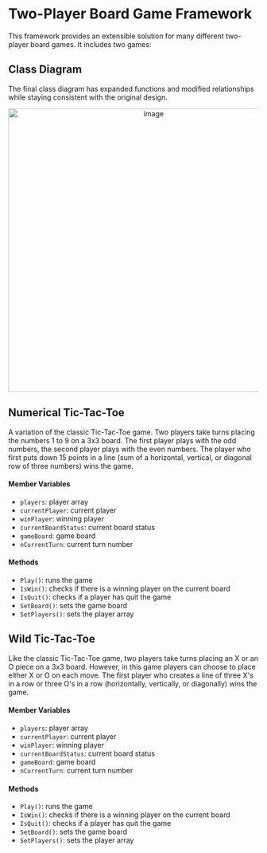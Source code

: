 ﻿
# Two-Player Board Game Framework

This framework provides an extensible solution for many different two-player board games. It includes two games:

## Class Diagram
The final class diagram has expanded functions and modified relationships while staying consistent with the original design.
<p align="center">
<img width="569" alt="image" src="https://github.com/SeanBaek111/TicTacToe/assets/33170173/2cdae57c-56c7-43a0-ba96-1568b8b93e2a">
</p>

## Numerical Tic-Tac-Toe

A variation of the classic Tic-Tac-Toe game. Two players take turns placing the numbers 1 to 9 on a 3x3 board. The first player plays with the odd numbers, the second player plays with the even numbers. The player who first puts down 15 points in a line (sum of a horizontal, vertical, or diagonal row of three numbers) wins the game.
 
#### Member Variables

-   `players`: player array
-   `currentPlayer`: current player
-   `winPlayer`: winning player
-   `currentBoardStatus`: current board status
-   `gameBoard`: game board
-   `nCurrentTurn`: current turn number

#### Methods

-   `Play()`: runs the game
-   `IsWin()`: checks if there is a winning player on the current board
-   `IsQuit()`: checks if a player has quit the game
-   `SetBoard()`: sets the game board
-   `SetPlayers()`: sets the player array
 
## Wild Tic-Tac-Toe

Like the classic Tic-Tac-Toe game, two players take turns placing an X or an O piece on a 3x3 board. However, in this game players can choose to place either X or O on each move. The first player who creates a line of three X's in a row or three O's in a row (horizontally, vertically, or diagonally) wins the game.
 

#### Member Variables

-   `players`: player array
-   `currentPlayer`: current player
-   `winPlayer`: winning player
-   `currentBoardStatus`: current board status
-   `gameBoard`: game board
-   `nCurrentTurn`: current turn number

#### Methods

-   `Play()`: runs the game
-   `IsWin()`: checks if there is a winning player on the current board
-   `IsQuit()`: checks if a player has quit the game
-   `SetBoard()`: sets the game board
-   `SetPlayers()`: sets the player array
 
